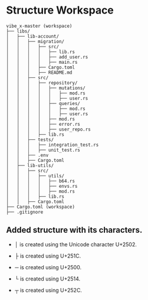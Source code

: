 # Structure Workspace

```
vibe_x-master (workspace)
├── libs/
│   ├── lib-account/
│   │   ├── migration/
│   │   │   ├── src/
│   │   │   │   ├── lib.rs
│   │   │   │   ├── add_user.rs
│   │   │   │   ├── main.rs
│   │   │   ├── Cargo.toml
│   │   │   ├── README.md
│   │   ├── src/
│   │   │   ├── repository/
│   │   │   │   ├── mutations/
│   │   │   │   │   ├── mod.rs
│   │   │   │   │   ├── user.rs
│   │   │   │   ├── queries/
│   │   │   │   │   ├── mod.rs
│   │   │   │   │   ├── user.rs
│   │   │   │   ├── mod.rs
│   │   │   │   ├── error.rs
│   │   │   │   ├── user_repo.rs
│   │   │   ├── lib.rs
│   │   ├── tests/
│   │   │   ├── integration_test.rs
│   │   │   ├── unit_test.rs
│   │   ├── .env
│   │   ├── Cargo.toml
│   ├── lib-utils/
│   │   ├── src/
│   │   │   ├── utils/
│   │   │   │   ├── b64.rs
│   │   │   │   ├── envs.rs
│   │   │   │   ├── mod.rs
│   │   │   ├── lib.rs
│   │   ├── Cargo.toml
├── Cargo.toml (workspace)
├── .gitignore
```

## Added structure with its characters.

* │ is created using the Unicode character U+2502.

* ├ is created using U+251C.

* ─ is created using U+2500.

* └ is created using U+2514.

* ┬ is created using U+252C.